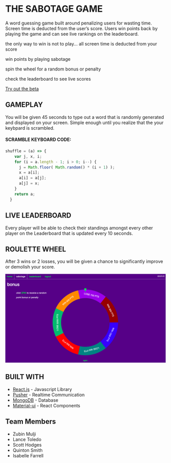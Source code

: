 # THE SABOTAGE GAME


A word guessing game built around penalizing users for wasting time. 
Screen time is deducted from the user’s score. 
Users win points back by playing the game and can see live rankings on the leaderboard.

the only way to win is not to play...
all screen time is deducted from your score

win points by playing sabotage

spin the wheel for a random bonus or penalty

check the leaderboard to see live scores

[Try out the beta](https://pointless-guessing-game.herokuapp.com/)

## GAMEPLAY

You will be given 45 seconds to type out a word that is randomly generated and displayed on your 
screen. Simple enough until you realize that the your keybpard is scrambled.

#### SCRAMBLE KEYBOARD CODE:    
```js
shuffle = (a) => {
    var j, x, i;
    for (i = a.length - 1; i > 0; i--) {
      j = Math.floor( Math.random() * (i + 1) );
      x = a[i];
      a[i] = a[j];
      a[j] = x;
    }
    return a;
  }
```

## LIVE LEADERBOARD

Every player will be able to check their standings amongst every other player on the Leaderboard
that is updated every 10 seconds. 
    


## ROULETTE WHEEL

After 3 wins or 2 losses, you will be given a chance to significantly improve or demolish 
your score.

![Roulette Wheel](/client/public/images/roulettewheel.png "Roulette Wheel")

## BUILT WITH

* [React.js](https://reactjs.org/) - Javascript Library
* [Pusher](https://bit.ly/2lKgIrW) - Realtime Communication 
* [MongoDB](https://www.mongodb.com/) - Database
* [Material-ui](https://material-ui.com/) - React Components 






## Team Members
* Zubin Mulji
* Lance Toledo
* Scott Hodges
* Quinton Smith
* Isabelle Farrell

